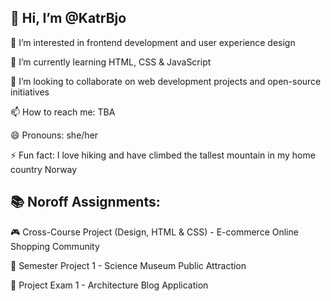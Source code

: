## 👋 Hi, I’m @KatrBjo

👀 I’m interested in frontend development and user experience design

🌱 I’m currently learning HTML, CSS & JavaScript

💞️ I’m looking to collaborate on web development projects and open-source initiatives

📫 How to reach me: TBA

😄 Pronouns: she/her

⚡ Fun fact: I love hiking and have climbed the tallest mountain in my home country Norway




## 📚 Noroff Assignments:

  🎮 Cross-Course Project (Design, HTML & CSS) - E-commerce Online Shopping Community
  
  🔬 Semester Project 1 - Science Museum Public Attraction
  
  📝 Project Exam 1 - Architecture Blog Application 
  


  

<!---
KatrBjo/KatrBjo is a ✨ special ✨ repository because its `README.md` (this file) appears on your GitHub profile.
You can click the Preview link to take a look at your changes.
--->
